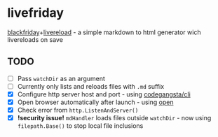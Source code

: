 livefriday
==========

[blackfriday](https://github.com/russross/blackfriday)+[livereload](https://github.com/jaschaephraim/lrserver) - a simple markdown to html generator wich livereloads on save

## TODO
- [ ] Pass `watchDir` as an argument
- [ ] Currently only lists and reloads files with `.md` suffix
- [x] Configure http server host and port - using [codegangsta/cli](https://github.com/codegangsta/cli)
- [x] Open browser automatically after launch - using [open](https://github.com/skratchdot/open-golang)
- [x] Check error from `http.ListenAndServer()`
- [x] **!security issue!** `mdHandler` loads files outside `watchDir` - now using `filepath.Base()` to stop local file inclusions

